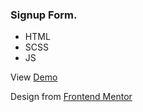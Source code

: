 ### Signup Form.

- HTML
- SCSS
- JS

View [Demo](http://sad-ear.surge.sh/)

Design from [Frontend Mentor](https://www.frontendmentor.io)
